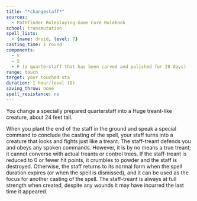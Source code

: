 ```yaml
---
title: "*changestaff*"
sources:
  - Pathfinder Roleplaying Game Core Rulebook
school: transmutation
spell_lists:
  - {name: druid, level: 7}
casting_time: 1 round
components:
  - V
  - S
  - F (a quarterstaff that has been carved and polished for 28 days)
range: touch
target: your touched sta
duration: 1 hour/level (D)
saving_throw: none
spell_resistance: no
---
```


You change a specially prepared quarterstaff into a Huge treant-like creature, about 24 feet tall.

When you plant the end of the staff in the ground and speak a special command to conclude the casting of the spell, your staff turns into a creature that looks and fights just like a treant. The staff-treant defends you and obeys any spoken commands. However, it is by no means a true treant; it cannot converse with actual treants or control trees. If the staff-treant is reduced to 0 or fewer hit points, it crumbles to powder and the staff is destroyed. Otherwise, the staff returns to its normal form when the spell duration expires (or when the spell is dismissed), and it can be used as the focus for another casting of the spell. The staff-treant is always at full strength when created, despite any wounds it may have incurred the last time it appeared.

